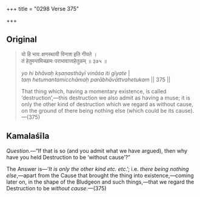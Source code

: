 +++
title = "0298 Verse 375"

+++
## Original 
>
> यो हि भावः क्षणस्थायी विनाश इति गीयते ।  
> तं हेतुमन्तमिच्छामः पराभावात्त्वहेतुकम् ॥ ३७५ ॥ 
>
> *yo hi bhāvaḥ kṣaṇasthāyī vināśa iti gīyate* \|  
> *taṃ hetumantamicchāmaḥ parābhāvāttvahetukam* \|\| 375 \|\| 
>
> That thing which, having a momentary existence, is called ‘destruction’,—this destruction we also admit as having a muse; it is only the other kind of destruction which we regard as without cause, on the ground of there being nothing else (which could be its cause).—(375)



## Kamalaśīla

*Question*.—“If that is so (and you admit what we have argued), then why have you held Destruction to be ‘without cause’?”

The Answer is—‘*It is only the other kind etc. etc*.’; i.e. *there being nothing else*,—apart from the Cause that brought the thing into existence,—coming later on, in the shape of the Bludgeon and such things,—that we regard the Destruction to be *without cause*.—(375)


